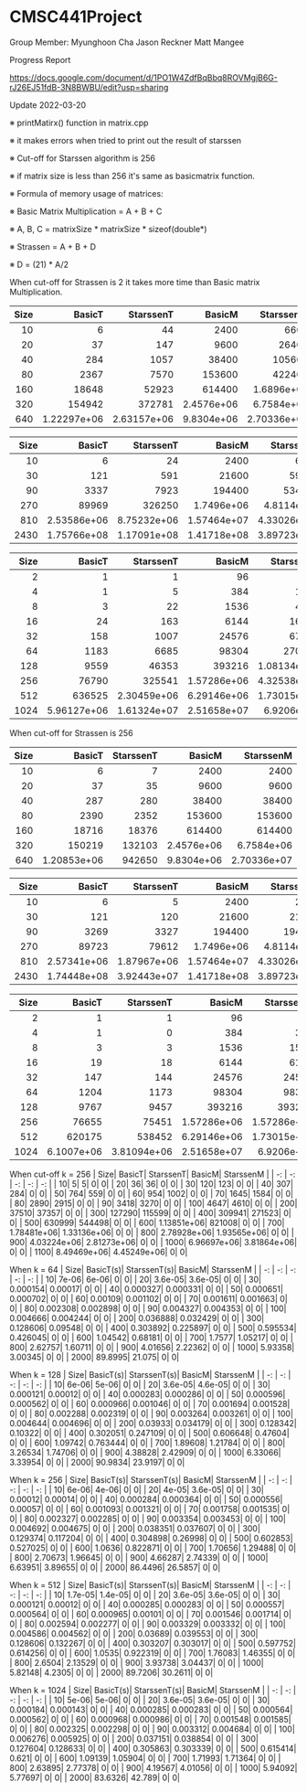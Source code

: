 # CMSC441Project

Group Member:
Myunghoon Cha
Jason Reckner
Matt Mangee

Progress Report

https://docs.google.com/document/d/1PO1W4ZdfBqBbq8ROVMgjB6G-rJ26EJ51fdB-3N8BWBU/edit?usp=sharing

   Update 2022-03-20
   
   ※ printMatirx() function in matrix.cpp
   
   ※ it makes errors when tried to print out the result of starssen
   
   ※ Cut-off for Starssen algorithm is 256
   
   ※ if matrix size is less than 256 it's same as basicmatrix function.

   ※ Formula of memory usage of matrices:
   
   ※ Basic Matrix Multiplication = A + B + C
   
   ※ A, B, C = matrixSize * matrixSize * sizeof(double*)
   
   ※ Strassen = A + B + D
   
   ※ D = (21) * A/2
 
When cut-off for Strassen is 2 it takes more time than Basic matrix Multiplication.

| Size| BasicT| StarssenT| BasicM| StarssenM | 
| -: | -: | -: | -: | -: |
| 10| 6| 44| 2400| 6600| 
| 20| 37| 147| 9600| 26400| 
| 40| 284| 1057| 38400| 105600| 
| 80| 2367| 7570| 153600| 422400| 
| 160| 18648| 52923| 614400| 1.6896e+06| 
| 320| 154942| 372781| 2.4576e+06| 6.7584e+06| 
| 640| 1.22297e+06| 2.63157e+06| 9.8304e+06| 2.70336e+07|
  
| Size | BasicT | StarssenT | BasicM | StarssenM |
| -: | -: | -: | -: | -: | 
| 10| 6| 24| 2400| 6600| 
| 30| 121| 591| 21600| 59400| 
| 90| 3337| 7923| 194400| 534600| 
| 270| 89969| 326250| 1.7496e+06| 4.8114e+06| 
| 810| 2.53586e+06| 8.75232e+06| 1.57464e+07| 4.33026e+07| 
| 2430| 1.75766e+08| 1.17091e+08| 1.41718e+08| 3.89723e+08|\

| Size| BasicT| StarssenT| BasicM| StarssenM | 
| -: | -: | -: | -: | -: |
| 2| 1| 1| 96| 96| 
| 4| 1| 5| 384| 1056| 
| 8| 3| 22| 1536| 4224| 
| 16| 24| 163| 6144| 16896| 
| 32| 158| 1007| 24576| 67584| 
| 64| 1183| 6685| 98304| 270336| 
| 128| 9559| 46353| 393216| 1.08134e+06| 
| 256| 76790| 325541| 1.57286e+06| 4.32538e+06| 
| 512| 636525| 2.30459e+06| 6.29146e+06| 1.73015e+07| 
| 1024| 5.96127e+06| 1.61324e+07| 2.51658e+07| 6.9206e+07|

When cut-off for Strassen is 256

| Size| BasicT| StarssenT| BasicM| StarssenM | 
| -: | -: | -: | -: | -: |
| 10| 6| 7| 2400| 2400| 
| 20| 37| 35| 9600| 9600| 
| 40| 287| 280| 38400| 38400| 
| 80| 2390| 2352| 153600| 153600| 
| 160| 18716| 18376| 614400| 614400| 
| 320| 150219| 132103| 2.4576e+06| 6.7584e+06| 
| 640| 1.20853e+06| 942650| 9.8304e+06| 2.70336e+07| 

| Size| BasicT| StarssenT| BasicM| StarssenM | 
| -: | -: | -: | -: | -: |
| 10| 6| 5| 2400| 2400| 
| 30| 121| 120| 21600| 21600| 
| 90| 3269| 3327| 194400| 194400| 
| 270| 89723| 79612| 1.7496e+06| 4.8114e+06| 
| 810| 2.57341e+06| 1.87967e+06| 1.57464e+07| 4.33026e+07| 
| 2430| 1.74448e+08| 3.92443e+07| 1.41718e+08| 3.89723e+08| 

| Size| BasicT| StarssenT| BasicM| StarssenM | 
| -: | -: | -: | -: | -: |
| 2| 1| 1| 96| 96| 
| 4| 1| 0| 384| 384| 
| 8| 3| 3| 1536| 1536| 
| 16| 19| 18| 6144| 6144| 
| 32| 147| 144| 24576| 24576| 
| 64| 1204| 1173| 98304| 98304| 
| 128| 9767| 9457| 393216| 393216| 
| 256| 76655| 75451| 1.57286e+06| 1.57286e+06| 
| 512| 620175| 538452| 6.29146e+06| 1.73015e+07| 
| 1024| 6.1007e+06| 3.81094e+06| 2.51658e+07| 6.9206e+07| 

When cut-off k = 256
| Size| BasicT| StarssenT| BasicM| StarssenM | 
| -: | -: | -: | -: | -: |
| 10| 5| 5| 0| 0| 
| 20| 36| 36| 0| 0| 
| 30| 120| 123| 0| 0| 
| 40| 307| 284| 0| 0| 
| 50| 764| 559| 0| 0| 
| 60| 954| 1002| 0| 0| 
| 70| 1645| 1584| 0| 0| 
| 80| 2890| 2915| 0| 0| 
| 90| 3418| 3270| 0| 0| 
| 100| 4647| 4610| 0| 0| 
| 200| 37510| 37357| 0| 0| 
| 300| 127290| 115599| 0| 0| 
| 400| 309941| 271523| 0| 0| 
| 500| 630999| 544498| 0| 0| 
| 600| 1.13851e+06| 821008| 0| 0| 
| 700| 1.78481e+06| 1.33136e+06| 0| 0| 
| 800| 2.78928e+06| 1.93565e+06| 0| 0| 
| 900| 4.03224e+06| 2.81273e+06| 0| 0| 
| 1000| 6.96697e+06| 3.81864e+06| 0| 0| 
| 1100| 8.49469e+06| 4.45249e+06| 0| 0|

When k = 64
| Size| BasicT(s)| StarssenT(s)| BasicM| StarssenM | 
| -: | -: | -: | -: | -: |
| 10| 7e-06| 6e-06| 0| 0| 
| 20| 3.6e-05| 3.6e-05| 0| 0| 
| 30| 0.000154| 0.00017| 0| 0| 
| 40| 0.000327| 0.000331| 0| 0| 
| 50| 0.000651| 0.000702| 0| 0| 
| 60| 0.00109| 0.001102| 0| 0| 
| 70| 0.001611| 0.001663| 0| 0| 
| 80| 0.002308| 0.002898| 0| 0| 
| 90| 0.004327| 0.004353| 0| 0| 
| 100| 0.004666| 0.004244| 0| 0| 
| 200| 0.036888| 0.032429| 0| 0| 
| 300| 0.128606| 0.09548| 0| 0| 
| 400| 0.303892| 0.225897| 0| 0| 
| 500| 0.595534| 0.426045| 0| 0| 
| 600| 1.04542| 0.68181| 0| 0| 
| 700| 1.7577| 1.05217| 0| 0| 
| 800| 2.62757| 1.60711| 0| 0| 
| 900| 4.01656| 2.22362| 0| 0| 
| 1000| 5.93358| 3.00345| 0| 0| 
| 2000| 89.8995| 21.075| 0| 0|

When k = 128
| Size| BasicT(s)| StarssenT(s)| BasicM| StarssenM | 
| -: | -: | -: | -: | -: |
| 10| 6e-06| 5e-06| 0| 0| 
| 20| 3.6e-05| 4.6e-05| 0| 0| 
| 30| 0.000121| 0.00012| 0| 0| 
| 40| 0.000283| 0.000286| 0| 0| 
| 50| 0.000596| 0.000562| 0| 0| 
| 60| 0.000966| 0.001046| 0| 0| 
| 70| 0.001694| 0.001528| 0| 0| 
| 80| 0.002288| 0.002319| 0| 0| 
| 90| 0.003264| 0.003261| 0| 0| 
| 100| 0.004644| 0.004696| 0| 0| 
| 200| 0.03933| 0.034179| 0| 0| 
| 300| 0.128342| 0.10322| 0| 0| 
| 400| 0.302051| 0.247109| 0| 0| 
| 500| 0.606648| 0.47604| 0| 0| 
| 600| 1.09742| 0.763444| 0| 0| 
| 700| 1.89608| 1.21784| 0| 0| 
| 800| 3.26534| 1.74706| 0| 0| 
| 900| 4.38828| 2.42909| 0| 0| 
| 1000| 6.33066| 3.33954| 0| 0| 
| 2000| 90.9834| 23.9197| 0| 0|

When k = 256
| Size| BasicT(s)| StarssenT(s)| BasicM| StarssenM | 
| -: | -: | -: | -: | -: |
| 10| 6e-06| 4e-06| 0| 0| 
| 20| 4e-05| 3.6e-05| 0| 0| 
| 30| 0.00012| 0.00014| 0| 0| 
| 40| 0.000284| 0.000364| 0| 0| 
| 50| 0.000556| 0.00057| 0| 0| 
| 60| 0.001093| 0.001321| 0| 0| 
| 70| 0.001758| 0.001535| 0| 0| 
| 80| 0.002327| 0.002285| 0| 0| 
| 90| 0.003354| 0.003453| 0| 0| 
| 100| 0.004692| 0.004675| 0| 0| 
| 200| 0.038351| 0.037607| 0| 0| 
| 300| 0.129374| 0.117204| 0| 0| 
| 400| 0.304898| 0.26998| 0| 0| 
| 500| 0.602853| 0.527025| 0| 0| 
| 600| 1.0636| 0.822871| 0| 0| 
| 700| 1.70656| 1.29488| 0| 0| 
| 800| 2.70673| 1.96645| 0| 0| 
| 900| 4.66287| 2.74339| 0| 0| 
| 1000| 6.63951| 3.89655| 0| 0| 
| 2000| 86.4496| 26.5857| 0| 0| 

When k = 512
| Size| BasicT(s)| StarssenT(s)| BasicM| StarssenM | 
| -: | -: | -: | -: | -: |
| 10| 1.7e-05| 1.4e-05| 0| 0| 
| 20| 3.6e-05| 3.6e-05| 0| 0| 
| 30| 0.000121| 0.00012| 0| 0| 
| 40| 0.000285| 0.000283| 0| 0| 
| 50| 0.000557| 0.000564| 0| 0| 
| 60| 0.000965| 0.00101| 0| 0| 
| 70| 0.001546| 0.001714| 0| 0| 
| 80| 0.002594| 0.002277| 0| 0| 
| 90| 0.003329| 0.003332| 0| 0| 
| 100| 0.004586| 0.004562| 0| 0| 
| 200| 0.03689| 0.039553| 0| 0| 
| 300| 0.128606| 0.132267| 0| 0| 
| 400| 0.303207| 0.303017| 0| 0| 
| 500| 0.597752| 0.614256| 0| 0| 
| 600| 1.0535| 0.922319| 0| 0| 
| 700| 1.76083| 1.46355| 0| 0| 
| 800| 2.6504| 2.13529| 0| 0| 
| 900| 3.93738| 3.04437| 0| 0| 
| 1000| 5.82148| 4.2305| 0| 0| 
| 2000| 89.7206| 30.2611| 0| 0|

When k = 1024
| Size| BasicT(s)| StarssenT(s)| BasicM| StarssenM | 
| -: | -: | -: | -: | -: |
| 10| 5e-06| 5e-06| 0| 0| 
| 20| 3.6e-05| 3.6e-05| 0| 0| 
| 30| 0.000184| 0.000143| 0| 0| 
| 40| 0.000285| 0.000283| 0| 0| 
| 50| 0.000564| 0.000562| 0| 0| 
| 60| 0.000968| 0.000986| 0| 0| 
| 70| 0.001548| 0.001585| 0| 0| 
| 80| 0.002325| 0.002298| 0| 0| 
| 90| 0.003312| 0.004684| 0| 0| 
| 100| 0.006276| 0.005925| 0| 0| 
| 200| 0.037151| 0.038854| 0| 0| 
| 300| 0.127604| 0.128633| 0| 0| 
| 400| 0.305863| 0.303339| 0| 0| 
| 500| 0.615414| 0.621| 0| 0| 
| 600| 1.09139| 1.05904| 0| 0| 
| 700| 1.71993| 1.71364| 0| 0| 
| 800| 2.63895| 2.77378| 0| 0| 
| 900| 4.19567| 4.01056| 0| 0| 
| 1000| 5.94092| 5.77697| 0| 0| 
| 2000| 83.6326| 42.789| 0| 0|